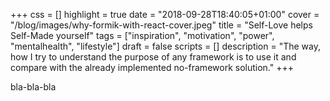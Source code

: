 +++
css = []
highlight = true
date = "2018-09-28T18:40:05+01:00"
cover = "/blog/images/why-formik-with-react-cover.jpeg"
title = "Self-Love helps Self-Made yourself"
tags = ["inspiration", "motivation", "power", "mentalhealth", "lifestyle"]
draft = false
scripts = []
description = "The way, how I try to understand the purpose of any framework is to use it and compare with the already implemented no-framework solution."
+++

bla-bla-bla
